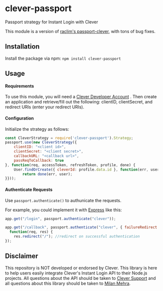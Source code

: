 
# clever-passport

Passport strategy for Instant Login with Clever

This module is a version of [raclim's passport-clever](https://github.com/raclim/passport-clever), with tons of bug fixes.

## Installation

Install the package via npm: `npm install clever-passport`

## Usage

#### Requirements

To use this module, you will need a [Clever Developer Account](https://apps.clever.com/signup) . Then create an application and retrieve/fill out the following: clientID, clientSecret, and redirect URIs (enter your redirect URIs).

#### Configuration

Initialize the strategy as follows:

```js
const CleverStrategy = require('clever-passport').Strategy;
passport.use(new CleverStrategy({
    clientID: "<client id>",
    clientSecret: "<client secret>",
    callbackURL: "<callback url>",
    passReqToCallback: true
}, function(req, accessToken, refreshToken, profile, done) {
    User.findOrCreate({ cleverId: profile.data.id }, function(err, user) {
        return done(err, user);
}}));
```

#### Authenticate Requests

Use `passport.authenticate()` to authunicate the requests.

For example, you could implement it with [Express](http://expressjs.com/) like this:

```js
app.get("/login", passport.authenticate("clever"));

app.get("/callback", passport.authenticate("clever", { failureRedirect: "/login" }),
  function(req, res) {
    res.redirect("/"); //redirect on successful authentication
});
```

## Disclaimer

This repository is NOT developed or endorsed by Clever. This library is here to help users easily integrate Clever's Instant Login API to their Node.js projects. All questions about the API should be taken to [Clever Support](https://support.clever.com/hc/s/?language=en_US) and all questions about this library should be taken to [Milan Mehra](mailto:milanmdev@gmail.com).
